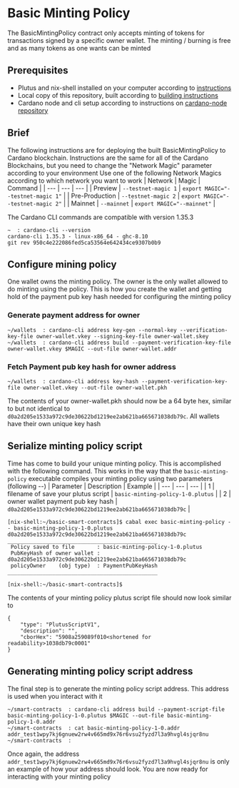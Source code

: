 # Basic Minting Policy
The BasicMintingPolicy contract only accepts minting of tokens for transactions signed by a specific owner wallet. The minting / burning is free and as many tokens as one wants can be minted

## Prerequisites
- Plutus and nix-shell installed on your computer according to [instructions](installing-plutus.md)
- Local copy of this repository, built according to [building instructions](building-the-basic-smart-contracts-repo.md)
- Cardano node and cli setup according to instructions on [cardano-node repository](https://github.com/input-output-hk/cardano-node)

## Brief
The following instructions are for deploying the built BasicMintingPolicy to Cardano blockchain.
Instructions are the same for all of the Cardano Blockchains, but you need to change the
"Network Magic" parameter according to your environment
Use one of the following Network Magics according to which network you want to work
| Network | Magic | Command |
| --- | --- | --- |
| Preview | `--testnet-magic 1` | `export MAGIC="--testnet-magic 1"` |
| Pre-Production | `--testnet-magic 2` | `export MAGIC="--testnet-magic 2"` |
| Mainnet | `--mainnet` | `export MAGIC="--mainnet"` |

The Cardano CLI commands are compatible with version 1.35.3
```
~  : cardano-cli --version
cardano-cli 1.35.3 - linux-x86_64 - ghc-8.10
git rev 950c4e222086fed5ca53564e642434ce9307b0b9
```

## Configure mining policy
One wallet owns the minting policy. The owner is the only wallet allowed to do minting using the policy. This is how you create the wallet and getting hold of the payment pub key hash needed for configuring the minting policy

### Generate payment address for owner
```
~/wallets  : cardano-cli address key-gen --normal-key --verification-key-file owner-wallet.vkey --signing-key-file owner-wallet.skey
~/wallets  : cardano-cli address build --payment-verification-key-file owner-wallet.vkey $MAGIC --out-file owner-wallet.addr
```

### Fetch Payment pub key hash for owner address
```
~/wallets  : cardano-cli address key-hash --payment-verification-key-file owner-wallet.vkey --out-file owner-wallet.pkh
```

The contents of your owner-wallet.pkh should now be a 64 byte hex, similar to but not identical to `d0a2d205e1533a972c9de30622bd1219ee2ab621ba665671038db79c`. 
All wallets have their own unique key hash

## Serialize minting policy script
Time has come to build your unique minting policy. This is accomplished with the following command.
This works in the way that the `basic-minting-policy` executable compiles your minting policy using two parameters (following --)
| Parameter | Description | Example |
| --- | --- | --- |
| 1 | filename of save your plutus script | `basic-minting-policy-1-0.plutus` |
| 2 | owner wallet payment pub key hash | `d0a2d205e1533a972c9de30622bd1219ee2ab621ba665671038db79c` | 

```
[nix-shell:~/basic-smart-contracts]$ cabal exec basic-minting-policy -- basic-minting-policy-1-0.plutus d0a2d205e1533a972c9de30622bd1219ee2ab621ba665671038db79c
_______________________________________________
 Policy saved to file       : basic-minting-policy-1-0.plutus
 PubKeyHash of owner wallet : d0a2d205e1533a972c9de30622bd1219ee2ab621ba665671038db79c
 policyOwner    (obj type)  : PaymentPubKeyHash
_______________________________________________

[nix-shell:~/basic-smart-contracts]$ 
```
The contents of your minting policy plutus script file should now look similar to
```
{
    "type": "PlutusScriptV1",
    "description": "",
    "cborHex": "5908a259089f010<shortened for readability>1038db79c0001"
}
```

## Generating minting policy script address
The final step is to generate the minting policy script address. This address is used when you interact with it

```
~/smart-contracts  : cardano-cli address build --payment-script-file basic-minting-policy-1-0.plutus $MAGIC --out-file basic-minting-policy-1-0.addr
~/smart-contracts  : cat basic-minting-policy-1-0.addr 
addr_test1wpy7kj6gnuew2rw4v665md9x76r6vsu2fyzd7l3a9hvgl4sjqr8nu
~/smart-contracts  : 
```
Once again, the address `addr_test1wpy7kj6gnuew2rw4v665md9x76r6vsu2fyzd7l3a9hvgl4sjqr8nu` is only an example of how your address should look.
You are now ready for interacting with your minting policy
